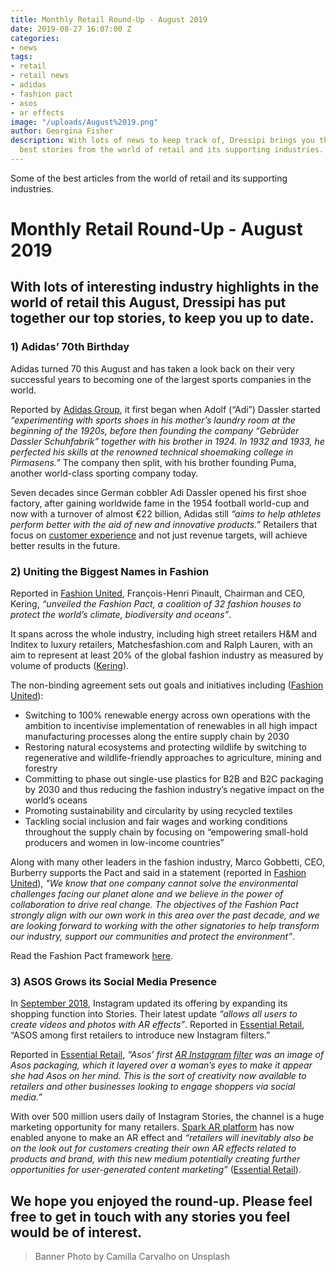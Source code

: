 ```yaml
---
title: Monthly Retail Round-Up - August 2019
date: 2019-08-27 16:07:00 Z
categories:
- news
tags:
- retail
- retail news
- adidas
- fashion pact
- asos
- ar effects
image: "/uploads/August%2019.png"
author: Georgina Fisher
description: With lots of news to keep track of, Dressipi brings you this month's
  best stories from the world of retail and its supporting industries.
---
```


Some of the best articles from the world of retail and its supporting industries.

# Monthly Retail Round-Up - August 2019

## With lots of interesting industry highlights in the world of retail this August, Dressipi has put together our top stories, to keep you up to date.

### 1) Adidas’ 70th Birthday

Adidas turned 70 this August and has taken a look back on their very successful years to becoming one of the largest sports companies in the world. 

Reported by [Adidas Group](https://www.adidas-group.com/en/media/news-archive/press-releases/2019/70-years-of-adidas-on-august/), it first began when Adolf (“Adi”) Dassler started *“experimenting with sports shoes in his mother’s laundry room at the beginning of the 1920s, before then founding the company “Gebrüder Dassler Schuhfabrik” together with his brother in 1924. In 1932 and 1933, he perfected his skills at the renowned technical shoemaking college in Pirmasens.”* The company then split, with his brother founding Puma, another world-class sporting company today. 

Seven decades since German cobbler Adi Dassler opened his first shoe factory, after gaining worldwide fame in the 1954 football world-cup and now with a turnover of almost €22 billion, Adidas still *“aims to help athletes perform better with the aid of new and innovative products.”* Retailers that focus on [customer experience](https://www.youtube.com/watch?v=_y_njgfUdbg) and not just revenue targets, will achieve better results in the future.

### 2) Uniting the Biggest Names in Fashion

Reported in [Fashion United](https://fashionunited.uk/news/business/fashion-pact-32-fashion-houses-unite-to-protect-climate-biodiversity-and-oceans/2019082644917), François-Henri Pinault, Chairman and CEO, Kering, *“unveiled the Fashion Pact, a coalition of 32 fashion houses to protect the world’s climate, biodiversity and oceans”*.

It spans across the whole industry, including high street retailers H&M and Inditex to luxury retailers, Matchesfashion.com and Ralph Lauren, with an aim to represent at least 20% of the global fashion industry as measured by volume of products ([Kering](https://keringcorporate.dam.kering.com/m/1c2acf6f32f1c321/original/Fashion-Pact_G7_EN.pdf)). 

The non-binding agreement sets out goals and initiatives including ([Fashion United](https://fashionunited.uk/news/business/fashion-pact-32-fashion-houses-unite-to-protect-climate-biodiversity-and-oceans/2019082644917)):

* Switching to 100% renewable energy across own operations with the ambition to incentivise implementation of renewables in all high impact manufacturing processes along the entire supply chain by 2030
* Restoring natural ecosystems and protecting wildlife by switching to regenerative and wildlife-friendly approaches to agriculture, mining and forestry
* Committing to phase out single-use plastics for B2B and B2C packaging by 2030 and thus reducing the fashion industry’s negative impact on the world’s oceans
* Promoting sustainability and circularity by using recycled textiles
* Tackling social inclusion and fair wages and working conditions throughout the supply chain by focusing on “empowering small-hold producers and women in low-income countries”

Along with many other leaders in the fashion industry, Marco Gobbetti, CEO, Burberry supports the Pact and said in a statement (reported in [Fashion United](https://fashionunited.uk/news/business/fashion-pact-32-fashion-houses-unite-to-protect-climate-biodiversity-and-oceans/2019082644917)), *"We know that one company cannot solve the environmental challenges facing our planet alone and we believe in the power of collaboration to drive real change. The objectives of the Fashion Pact strongly align with our own work in this area over the past decade, and we are looking forward to working with the other signatories to help transform our industry, support our communities and protect the environment”*.

Read the Fashion Pact framework [here](https://keringcorporate.dam.kering.com/m/1c2acf6f32f1c321/original/Fashion-Pact_G7_EN.pdf).

### 3) ASOS Grows its Social Media Presence

In [September 2018](https://dressipi.com/blog/monthly-retail-round-up-september-2018/), Instagram updated its offering by expanding its shopping function into Stories. Their latest update *“allows all users to create videos and photos with AR effects”*. Reported in [Essential Retail](https://www.essentialretail.com/news/asos-introduce-new-instagram-ar/), “ASOS among first retailers to introduce new Instagram filters.” 

Reported in [Essential Retail](https://www.essentialretail.com/news/asos-introduce-new-instagram-ar/), *“Asos’ first [AR Instagram filter](https://twitter.com/ASOS/status/1162492112354627585) was an image of Asos packaging, which it layered over a woman’s eyes to make it appear she had Asos on her mind. This is the sort of creativity now available to retailers and other businesses looking to engage shoppers via social media.”*

With over 500 million users daily of Instagram Stories, the channel is a huge marketing opportunity for many retailers. [Spark AR platform](https://sparkar.facebook.com/ar-studio/) has now enabled anyone to make an AR effect and *“retailers will inevitably also be on the look out for customers creating their own AR effects related to products and brand, with this new medium potentially creating further opportunities for user-generated content marketing”* ([Essential Retail](https://www.essentialretail.com/news/asos-introduce-new-instagram-ar/)).

## We hope you enjoyed the round-up. Please feel free to get in touch with any stories you feel would be of interest.

> Banner Photo by Camilla Carvalho on Unsplash